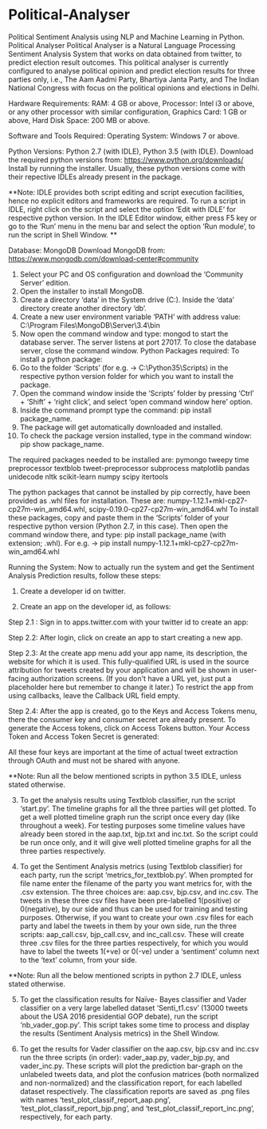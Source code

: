 # Political-Analyser
Political Sentiment Analysis using NLP and Machine Learning in Python.
Political Analyser
Political Analyser is a Natural Language Processing Sentiment Analysis System that works on data obtained from twitter, to predict election result outcomes.
This political analyser is currently configured to analyse political opinion and predict election results for three parties only, i.e., The Aam Aadmi Party, Bhartiya Janta Party, and The Indian National Congress with focus on the political opinions and elections in Delhi.

Hardware Requirements: 
RAM: 4 GB or above, Processor: Intel i3 or above, or any other processor with similar configuration, Graphics Card: 1 GB or above, Hard Disk Space: 200 MB or above.

Software and Tools Required:
Operating System: Windows 7 or above.

Python Versions: Python 2.7 (with IDLE), Python 3.5 (with IDLE).
Download the required python versions from: https://www.python.org/downloads/
Install by running the installer.
Usually, these python versions come with their repective IDLEs already present in the package.

**Note:
IDLE provides both script editing and script execution facilities, hence no explicit editors and frameworks are required.
To run a script in IDLE, right click on the script and select the option ‘Edit with IDLE’ for respective python version.
In the IDLE Editor window, either press F5 key or go to the ‘Run’ menu in the menu bar and select the option ‘Run module’, to run the script in Shell Window.
**

Database: MongoDB
Download MongoDB from: https://www.mongodb.com/download-center#community
1.	Select your PC and OS configuration and download the ‘Community Server’ edition.
2.	Open the installer to install MongoDB.
3.	Create a directory ‘data’ in the System drive (C:). Inside the ‘data’ directory create another directory ‘db’.
4.	Create a new user environment variable ‘PATH’ with address value: C:\Program Files\MongoDB\Server\3.4\bin
5.	Now open the command window and type: mongod 
to start the database server.
The server listens at port 27017. To close the database server, close the command window.
Python Packages required:
To install a python package:
1.	Go to the folder ‘Scripts’ (for e.g. -> C:\Python35\Scripts) in the respective python version folder for which you want to install the package.
2.	Open the command window inside the ‘Scripts’ folder by pressing ‘Ctrl’ + ‘Shift’ + ‘right click’, and select ‘open command window here’ option.
3.	Inside the command prompt type the command: pip install package_name.
4.	The package will get automatically downloaded and installed.
5.	To check the package version installed, type in the command window: pip show package_name.

The required packages needed to be installed are:
pymongo
tweepy
time
preprocessor
textblob
tweet-preprocessor
subprocess
matplotlib
pandas
unidecode
nltk
scikit-learn
numpy
scipy
itertools

The python packages that cannot be installed by pip correctly, have been provided as .whl files for installation. These are: numpy-1.12.1+mkl-cp27-cp27m-win_amd64.whl, scipy-0.19.0-cp27-cp27m-win_amd64.whl
To install these packages, copy and paste them in the ‘Scripts’ folder of your respective python version (Python 2.7, in this case). Then open the command window there, and type: pip install package_name (with extension; .whl).
For e.g. -> pip install numpy-1.12.1+mkl-cp27-cp27m-win_amd64.whl



Running the System:
Now to actually run the system and get the Sentiment Analysis Prediction results, follow these steps:

1. Create a developer id on twitter.

2. Create an app on the developer id, as follows:

Step 2.1 : Sign in to apps.twitter.com with your twitter id to create an app:

Step 2.2: After login, click on create an app to start creating a new app.
 
Step 2.3: At the create app menu add your app name, its description, the website for which it is used. This fully-qualified URL is used in the source attribution for tweets created by your application and will be shown in user-facing authorization screens.
(If you don't have a URL yet, just put a placeholder here but remember to change it later.)
To restrict the app from using callbacks, leave the Callback URL field empty.
 
Step 2.4: After the app is created, go to the Keys and Access Tokens menu, there the consumer key and consumer secret are already present. To generate the Access tokens, click on Access Tokens button. Your Access Token and Access Token Secret is generated:

All these four keys are important at the time of actual tweet extraction through OAuth and must not be shared with anyone.



**Note: Run all the below mentioned scripts in python 3.5 IDLE, unless stated otherwise.

3. To get the analysis results using Textblob classifier, run the script ‘start.py’.
The timeline graphs for all the three parties will get plotted.
To get a well plotted timeline graph run the script once every day (like throughout a week).
For testing purposes some timeline values have already been stored in the aap.txt, bjp.txt and inc.txt.
So the script could be run once only, and it will give well plotted timeline graphs for all the three parties respectively.

4. To get the Sentiment Analysis metrics (using Textblob classifier) for each party, run the script ‘metrics_for_textblob.py’.
When prompted for file name enter the filename of the party you want metrics for, with the .csv extension. The three choices are: aap.csv, bjp.csv, and inc.csv.
The tweets in these three csv files have been pre-labelled 1(positive) or 0(negative), by our side and thus can be used for training and testing purposes.
Otherwise, if you want to create your own .csv files for each party and label the tweets in them by your own side, run the three scripts: aap_call.csv, bjp_call.csv, and inc_call.csv. These will create three .csv files for the three parties respectively, for which you would have to label the tweets 1(+ve) or 0(-ve) under a ‘sentiment’ column next to the ‘text’ column, from your side.


**Note: Run all the below mentioned scripts in python 2.7 IDLE, unless stated otherwise.

5. To get the classification results for Naïve- Bayes classifier and Vader classifier on a very large labelled dataset ‘Senti_t1.csv’ (13000 tweets about the USA 2016 presidential GOP debate), run the script ‘nb_vader_gop.py’.
This script takes some time to process and display the results (Sentiment Analysis metrics) in the Shell Window.

6. To get the results for Vader classifier on the aap.csv, bjp.csv and inc.csv run the three scripts (in order): vader_aap.py, vader_bjp.py, and vader_inc.py.
These scripts will plot the prediction bar-graph on the unlabeled tweets data, and plot the confusion matrices (both normalized and non-normalized) and the classification report, for each labelled dataset respectively.
The classification reports are saved as .png files with names ‘test_plot_classif_report_aap.png’, ‘test_plot_classif_report_bjp.png’, and ‘test_plot_classif_report_inc.png’, respectively, for each party.

